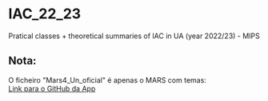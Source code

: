 # IAC_22_23
Pratical classes + theoretical summaries of IAC in UA (year 2022/23) - MIPS

## Nota:
O ficheiro "Mars4_Un_oficial" é apenas o MARS com temas:
<br />
[Link para o GitHub da App]([git@github.com:aeris170/MARS-Theme-Engine.git](https://github.com/aeris170/MARS-Theme-Engine.git))
